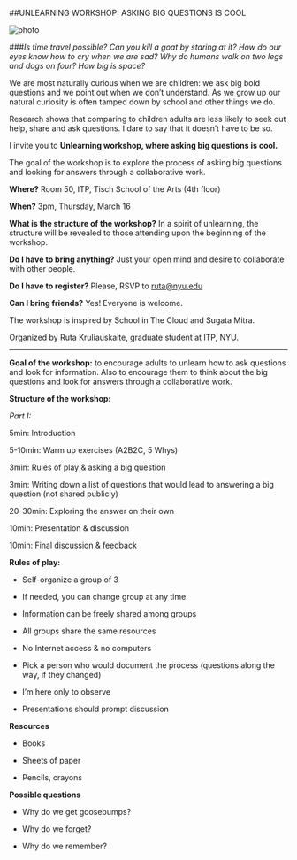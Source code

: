 ##UNLEARNING WORKSHOP: ASKING BIG QUESTIONS IS COOL

![photo](https://c1.staticflickr.com/4/3947/32611064263_cf2ba87cb7.jpg)

###*Is time travel possible? Can you kill a goat by staring at it? How do our eyes know how to cry when we are sad? Why do humans walk on two legs and dogs on four? How big is space?*

We are most naturally curious when we are children: we ask big bold questions and we point out when we don’t understand. As we grow up our natural curiosity is often tamped down by school and other things we do.

Research shows that comparing to children adults are less likely to seek out help, share and ask questions. I dare to say that it doesn’t have to be so.

I invite you to **Unlearning workshop, where asking big questions is cool.**

The goal of the workshop is to explore the process of asking big questions and looking for answers through a collaborative work.

  **Where?** Room 50, ITP, Tisch School of the Arts (4th floor)

  **When?** 3pm, Thursday, March 16

  **What is the structure of the workshop?** In a spirit of unlearning, the structure will be revealed to those attending upon the beginning of the workshop.

  **Do I have to bring anything?** Just your open mind and desire to collaborate with other people.

  **Do I have to register?** Please, RSVP to ruta@nyu.edu

  **Can I bring friends?** Yes! Everyone is welcome.

The workshop is inspired by School in The Cloud and Sugata Mitra.

Organized by Ruta Kruliauskaite, graduate student at ITP, NYU.

-----------
**Goal of the workshop:** to encourage adults to unlearn how to ask questions and look for information. Also to encourage them to think about the big questions and look for answers through a collaborative work.

**Structure of the workshop:**

*Part I:*

5min: Introduction

5-10min: Warm up exercises (A2B2C, 5 Whys)

3min: Rules of play & asking a big question

3min: Writing down a list of questions that would lead to answering a big question (not shared publicly)

20-30min: Exploring the answer on their own

10min: Presentation & discussion

10min: Final discussion & feedback


**Rules of play:**

- Self-organize a group of 3

- If needed, you can change group at any time

- Information can be freely shared among groups

- All groups share the same resources

- No Internet access & no computers

- Pick a person who would document the process (questions along the way, if they changed)

- I’m here only to observe

- Presentations should prompt discussion

**Resources**

- Books

- Sheets of paper

- Pencils, crayons

**Possible questions**

- Why do we get goosebumps?

- Why do we forget?

- Why do we remember?

